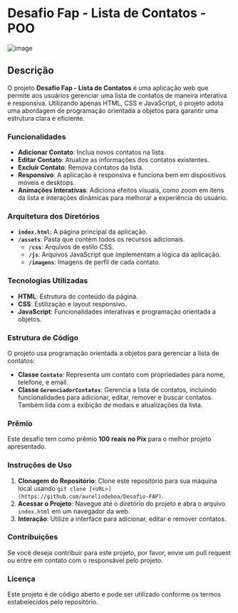 

# Desafio Fap - Lista de Contatos - POO
![image](https://github.com/user-attachments/assets/99138daa-1bdf-441c-bc19-51e11d0225af)


## Descrição

O projeto **Desafio Fap - Lista de Contatos** é uma aplicação web que permite aos usuários gerenciar uma lista de contatos de maneira interativa e responsiva. Utilizando apenas HTML, CSS e JavaScript, o projeto adota uma abordagem de programação orientada a objetos para garantir uma estrutura clara e eficiente.

### Funcionalidades

- **Adicionar Contato**: Inclua novos contatos na lista.
- **Editar Contato**: Atualize as informações dos contatos existentes.
- **Excluir Contato**: Remova contatos da lista.
- **Responsivo**: A aplicação é responsiva e funciona bem em dispositivos móveis e desktops.
- **Animações Interativas**: Adiciona efeitos visuais, como zoom em itens da lista e interações dinâmicas para melhorar a experiência do usuário.

### Arquitetura dos Diretórios

- **`index.html`**: A página principal da aplicação.
- **`/assets`**: Pasta que contém todos os recursos adicionais.
  - **`/css`**: Arquivos de estilo CSS.
  - **`/js`**: Arquivos JavaScript que implementam a lógica da aplicação.
  - **`/imagens`**: Imagens de perfil de cada contato.

### Tecnologias Utilizadas

- **HTML**: Estrutura do conteúdo da página.
- **CSS**: Estilização e layout responsivo.
- **JavaScript**: Funcionalidades interativas e programação orientada a objetos.

### Estrutura de Código

O projeto usa programação orientada a objetos para gerenciar a lista de contatos:

- **Classe `Contato`**: Representa um contato com propriedades para nome, telefone, e email.
- **Classe `GerenciadorContatos`**: Gerencia a lista de contatos, incluindo funcionalidades para adicionar, editar, remover e buscar contatos. Também lida com a exibição de modais e atualizações da lista.

### Prêmio

Este desafio tem como prêmio **100 reais no Pix** para o melhor projeto apresentado.

### Instruções de Uso

1. **Clonagem do Repositório**: Clone este repositório para sua máquina local usando `git clone [<URL>](https://github.com/aureliodeboa/Desafio-FAP)`.
2. **Acessar o Projeto**: Navegue até o diretório do projeto e abra o arquivo `index.html` em um navegador da web.
3. **Interação**: Utilize a interface para adicionar, editar e remover contatos.

### Contribuições

Se você deseja contribuir para este projeto, por favor, envie um pull request ou entre em contato com o responsável pelo projeto.

### Licença

Este projeto é de código aberto e pode ser utilizado conforme os termos estabelecidos pelo repositório.
